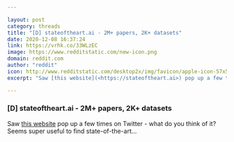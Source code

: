 ```yaml
---

layout: post
category: threads
title: "[D] stateoftheart.ai - 2M+ papers, 2K+ datasets"
date: 2020-12-08 16:37:24
link: https://vrhk.co/33WLzEC
image: https://www.redditstatic.com/new-icon.png
domain: reddit.com
author: "reddit"
icon: http://www.redditstatic.com/desktop2x/img/favicon/apple-icon-57x57.png
excerpt: "Saw [this website](<https://stateoftheart.ai>) pop up a few times on Twitter - what do you think of it? Seems super useful to find state-of-the-art..."

---
```


### [D] stateoftheart.ai - 2M+ papers, 2K+ datasets

Saw [this website](<https://stateoftheart.ai>) pop up a few times on Twitter - what do you think of it? Seems super useful to find state-of-the-art...